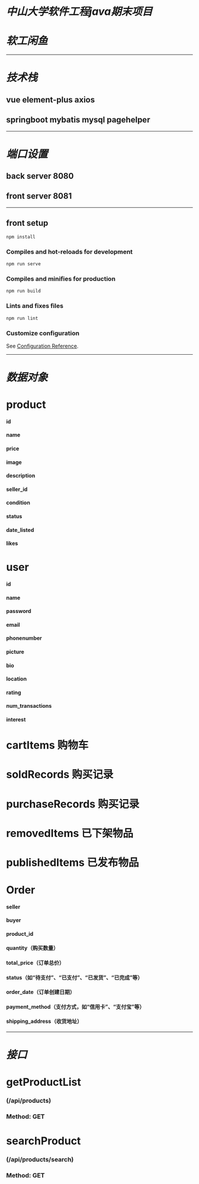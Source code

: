 # *中山大学软件工程java期末项目*
# *软工闲鱼*

---
# *技术栈*

## vue element-plus axios
## springboot mybatis mysql pagehelper

---
# *端口设置*

## back server 8080
## front server 8081

---
## front setup
```
npm install
```

### Compiles and hot-reloads for development
```
npm run serve
```

### Compiles and minifies for production
```
npm run build
```

### Lints and fixes files
```
npm run lint
```

### Customize configuration
See [Configuration Reference](https://cli.vuejs.org/config/).



---
# *数据对象*

# product
#### id
#### name
#### price
#### image
#### description
#### seller_id
#### condition
#### status
#### date_listed
#### likes

# user
#### id
#### name
#### password
#### email
#### phonenumber
#### picture
#### bio
#### location
#### rating
#### num_transactions
#### interest

# cartItems 购物车
# soldRecords 购买记录
# purchaseRecords 购买记录
# removedItems 已下架物品
# publishedItems 已发布物品

# Order
#### seller
#### buyer
#### product_id
#### quantity（购买数量）
#### total_price（订单总价）
#### status（如“待支付”、“已支付”、“已发货”、“已完成”等）
#### order_date（订单创建日期）
#### payment_method（支付方式，如“信用卡”、“支付宝”等）
#### shipping_address（收货地址）
---
# *接口*

# getProductList
### (/api/products)
### Method: GET

# searchProduct
### (/api/products/search)
### Method: GET
